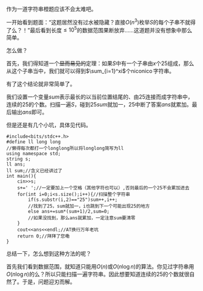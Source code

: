 作为一道字符串橙题应该不会太难吧。

一开始看到题面：“这题居然没有过水被隐藏？直接$O(n^3)$枚举$S$的每个子串不就得了么？！”最后看到长度$\le 10^5$的数据范围果断放弃……这道题并没有想象中那么简单。

怎么做？

首先，我们得知道一个~~显而易见的~~定理：如果$S$中有一个子串由$x$个$25$组成，那么从这个子串当中，我们就可以得到$\sum_{i=1}^xi$个$\operatorname{niconico}$字符串。

有了这个结论就非常简单了。

我们设置一个变量$sum$表示最长的以当前位置结尾的、由$25$连接而成字符串中，连续的$25$的个数。扫描一遍$S$，碰到$25sum$就加一，$25$中断了答案$ans$就累加。最后输出$ans$即可。

但是还是有几个小坑，具体见代码。
```
#include<bits/stdc++.h>
#define ll long long
//懒得每次都打一个longlong所以将longlong简写为ll
using namespace std;
string s;
ll ans;
ll sum;//含义已经讲过了
int main(){
	cin>>s;
	s+=' ';//一定要加上一个空格（其他字符也可以）,否则最后的一个25不会累加进去
	for(int i=0;i<s.size();i++){//扫描整个字符串
		if(s.substr(i,2)=="25")sum++,i++;
        //找到了25，sum就加一，i也跳到下一个可能出现25的地方
		else ans+=sum*(sum+1)/2,sum=0;
        //如果没找到，那么ans就累加，一定注意sum要清零
	}
	cout<<ans<<endl;//AT换行万年老坑
	return 0;//拜拜了您嘞
}
```
总结一下，怎么想到这种方法的呢？

首先我们看到数据范围，就知道只能用$O(n)$或$O(n\log n)$的算法。你见过字符串用$O(n\log n)$的么？所以只能扫描一遍字符串。因此想要知道连续的$25$的个数就很自然了。于是，问题迎刃而解。
